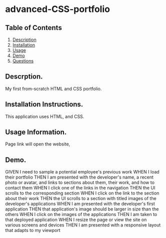 # advanced-CSS-portfolio
## Table of Contents

1. [Description](https://github.com/EChrist01/advanced-CSS-portfolio/blob/main/README.md#descrption)
2. [Installation](https://github.com/EChrist01/advanced-CSS-portfolio/blob/main/README.md#installation-instructions)
3. [Usage](https://github.com/EChrist01/advanced-CSS-portfolio/blob/main/README.md#usage-information)
4. [Demo](https://github.com/EChrist01/advanced-CSS-portfolio/blob/main/README.md#link-to-deployed-site)
5. [Questions]()

## Descrption.
My first from-scratch HTML and CSS portfolio.

## Installation Instructions.
This application uses HTML, and CSS.

## Usage Information.
Page link will open the website, 

## Demo.


GIVEN I need to sample a potential employee's previous work
WHEN I load their portfolio
THEN I am presented with the developer's name, a recent photo or avatar, and links to sections about them, their work, and how to contact them
WHEN I click one of the links in the navigation
THEN the UI scrolls to the corresponding section
WHEN I click on the link to the section about their work
THEN the UI scrolls to a section with titled images of the developer's applications
WHEN I am presented with the developer's first application
THEN that application's image should be larger in size than the others
WHEN I click on the images of the applications
THEN I am taken to that deployed application
WHEN I resize the page or view the site on various screens and devices
THEN I am presented with a responsive layout that adapts to my viewport
